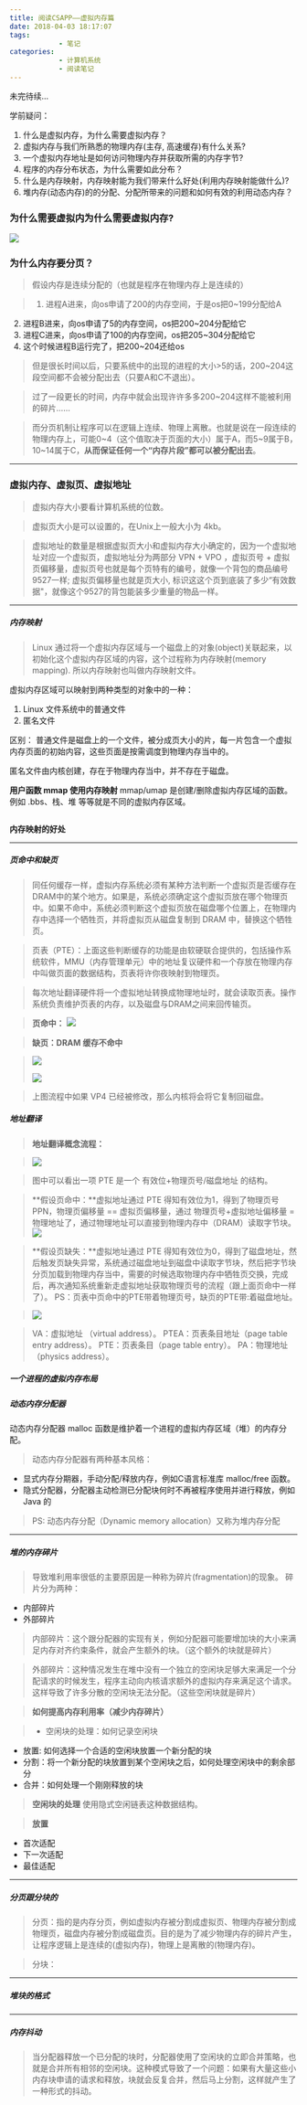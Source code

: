 ```yaml
---
title: 阅读CSAPP——虚拟内存篇
date: 2018-04-03 18:17:07
tags: 
			- 笔记
categories: 
			- 计算机系统
			- 阅读笔记
---
```


未完待续...

<!-- more -->

学前疑问：
1. 什么是虚拟内存，为什么需要虚拟内存？
2. 虚拟内存与我们所熟悉的物理内存(主存, 高速缓存)有什么关系?
3. 一个虚拟内存地址是如何访问物理内存并获取所需的内存字节?
4. 程序的内存分布状态，为什么需要如此分布？
5. 什么是内存映射，内存映射能为我们带来什么好处(利用内存映射能做什么)?
6. 堆内存(动态内存)的的分配、分配所带来的问题和如何有效的利用动态内存？


### 为什么需要虚拟内为什么需要虚拟内存?

![](/images/virtual-memory-from-csapp/918357-20171108185242341-1748889302.jpg)

### 为什么内存要分页？
  
>假设内存是连续分配的（也就是程序在物理内存上是连续的）
    
>1. 进程A进来，向os申请了200的内存空间，于是os把0~199分配给A 
2. 进程B进来，向os申请了5的内存空间，os把200~204分配给它 
3. 进程C进来，向os申请了100的内存空间，os把205~304分配给它 
4. 这个时候进程B运行完了，把200~204还给os
    
>但是很长时间以后，只要系统中的出现的进程的大小>5的话，200~204这段空间都不会被分配出去（只要A和C不退出）。
    
>过了一段更长的时间，内存中就会出现许许多多200~204这样不能被利用的碎片……
    
>而分页机制让程序可以在逻辑上连续、物理上离散。也就是说在一段连续的物理内存上，可能0~4（这个值取决于页面的大小）属于A，而5~9属于B，10~14属于C，**从而保证任何一个“内存片段”都可以被分配出去**。

---

### 虚拟内存、虚拟页、虚拟地址

>虚拟内存大小要看计算机系统的位数。

>虚拟页大小是可以设置的，在Unix上一般大小为 4kb。

>虚拟地址的数量是根据虚拟页大小和虚拟内存大小确定的，因为一个虚拟地址对应一个虚拟页，虚拟地址分为两部分 VPN + VPO ，虚拟页号 + 虚拟页偏移量，虚拟页号也就是每个页特有的编号，就像一个背包的商品编号9527一样; 虚拟页偏移量也就是页大小, 标识这这个页到底装了多少“有效数据"，就像这个9527的背包能装多少重量的物品一样。

---

##### 内存映射
>Linux 通过将一个虚拟内存区域与一个磁盘上的对象(object)关联起来，以初始化这个虚拟内存区域的内容，这个过程称为内存映射(memory mapping).
>所以内存映射也叫做内存映射文件。

虚拟内存区域可以映射到两种类型的对象中的一种：
1. Linux 文件系统中的普通文件
2. 匿名文件

区别：
普通文件是磁盘上的一个文件，被分成页大小的片，每一片包含一个虚拟内存页面的初始内容，这些页面是按需调度到物理内存当中的。

匿名文件由内核创建，存在于物理内存当中，并不存在于磁盘。

**用户函数 mmap 使用内存映射**
mmap/umap 是创建/删除虚拟内存区域的函数。例如 .bbs、栈、堆 等等就是不同的虚拟内存区域。
```cpp

```
**内存映射的好处**

----

##### 页命中和缺页
>同任何缓存一样，虚拟内存系统必须有某种方法判断一个虚拟页是否缓存在DRAM中的某个地方。如果是，系统必须确定这个虚拟页放在哪个物理页中。如果不命中，系统必须判断这个虚拟页放在磁盘哪个位置上，在物理内存中选择一个牺牲页，并将虚拟页从磁盘复制到 DRAM 中，替换这个牺牲页。

>页表（PTE）：上面这些判断缓存的功能是由软硬联合提供的，包括操作系统软件，MMU（内存管理单元）中的地址复议硬件和一个存放在物理内存中叫做页面的数据结构，页表将许你夜映射到物理页。

>每次地址翻译硬件将一个虚拟地址转换成物理地址时，就会读取页表。操作系统负责维护页表的内存，以及磁盘与DRAM之间来回传输页。


>**页命中：**
>![](/images/virtual-memory-from-csapp/1522750829762.jpg)

>**缺页：DRAM 缓存不命中**

>![](/images/virtual-memory-from-csapp/1522750854143.jpg)
>
>![](/images/virtual-memory-from-csapp/1522750870793.jpg)

>上图流程中如果 VP4 已经被修改，那么内核将会将它复制回磁盘。

##### 地址翻译
>**地址翻译概念流程：**

>![](/images/virtual-memory-from-csapp/1522750894245.jpg)

>图中可以看出一项 PTE 是一个 有效位+物理页号/磁盘地址 的结构。

>**假设页命中：**虚拟地址通过 PTE 得知有效位为1，得到了物理页号PPN，物理页偏移量  == 虚拟页偏移量，通过 物理页号+虚拟地址偏移量 = 物理地址了，通过物理地址可以直接到物理内存中（DRAM）读取字节块。
>![](/images/virtual-memory-from-csapp/1522750909427.jpg)

>**假设页缺失：**虚拟地址通过 PTE 得知有效位为0，得到了磁盘地址，然后触发页缺失异常，系统通过磁盘地址到磁盘中读取字节块，然后把字节块分页加载到物理内存当中，需要的时候选取物理内存中牺牲页交换，完成后，再次通知系统重新走虚拟地址获取物理页号的流程（跟上面页命中一样了）。
>PS：页表中页命中的PTE带着物理页号，缺页的PTE带:着磁盘地址。

>![](/images/virtual-memory-from-csapp/1522750928874.jpg)

>VA：虚拟地址 （virtual address）。
>PTEA：页表条目地址（page table entry address）。
>PTE：页表条目（page table entry）。
>PA：物理地址（physics address）。

##### 一个进程的虚拟内存布局

##### 动态内存分配器 

动态内存分配器 malloc 函数是维护着一个进程的虚拟内存区域（堆）的内存分配。

>动态内存分配器有两种基本风格：
* 显式内存分期器，手动分配/释放内存，例如C语言标准库 malloc/free 函数。
* 隐式分配器，分配器主动检测已分配块何时不再被程序使用并进行释放，例如 Java 的

> PS: 动态内存分配（Dynamic memory allocation）又称为堆内存分配

------

##### 堆的内存碎片
>导致堆利用率很低的主要原因是一种称为碎片(fragmentation)的现象。
碎片分为两种：
* 内部碎片
* 外部碎片

>内部碎片：这个跟分配器的实现有关，例如分配器可能要增加块的大小来满足内存对齐约束条件，就会产生额外的块。（这个额外的块就是碎片）

>外部碎片：这种情况发生在堆中没有一个独立的空闲块足够大来满足一个分配请求的时候发生，程序主动向内核请求额外的虚拟内存来满足这个请求。这样导致了许多分散的空闲块无法分配。（这些空闲块就是碎片）

>**如何提高内存利用率（减少内存碎片）**

>* 空闲块的处理：如何记录空闲块
* 放置: 如何选择一个合适的空闲块放置一个新分配的块
* 分割：将一个新分配的块放置到某个空闲块之后，如何处理空闲块中的剩余部分
* 合并：如何处理一个刚刚释放的块

>**空闲块的处理**
使用隐式空闲链表这种数据结构。

>**放置**
* 首次适配
* 下一次适配
* 最佳适配

----

##### 分页跟分块的

>分页：指的是内存分页，例如虚拟内存被分割成虚拟页、物理内存被分割成物理页，磁盘内存被分割成磁盘页。目的是为了减少物理内存的碎片产生，让程序逻辑上是连续的(虚拟内存)，物理上是离散的(物理内存)。

>分块：

----

#####  堆块的格式


----

#####  内存抖动
>当分配器释放一个已分配的块时，分配器使用了空闲块的立即合并策略，也就是合并所有相邻的空闲块。这种模式导致了一个问题：如果有大量这些小内存块申请的请求和释放，块就会反复合并，然后马上分割，这样就产生了一种形式的抖动。

